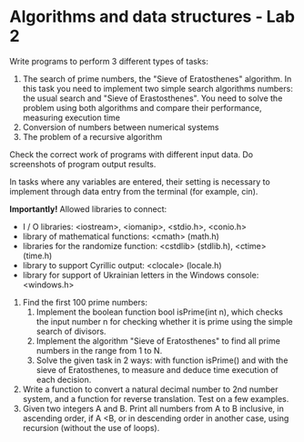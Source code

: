 # Algorithms and data structures - Lab 2

Write programs to perform 3 different types of tasks:
1) The search of prime numbers, the "Sieve of Eratosthenes" algorithm. In this task you need to implement two simple search algorithms 
numbers: the usual search and "Sieve of Erastosthenes". You need to solve the problem using both algorithms and compare their performance, measuring execution time
2) Conversion of numbers between numerical systems
3) The problem of a recursive algorithm

Check the correct work of programs with different input data. Do screenshots of program output results.

In tasks where any variables are entered, their setting is necessary to implement through data entry from the terminal (for example, cin).

<b>Importantly!</b> Allowed libraries to connect:
- I / O libraries: \<iostream>, \<iomanip>, <stdio.h>, <conio.h>
- library of mathematical functions: \<cmath> (math.h)
- libraries for the randomize function: \<cstdlib> (stdlib.h), \<ctime> (time.h)
- library to support Cyrillic output: \<clocale> (locale.h)
- library for support of Ukrainian letters in the Windows console: <windows.h>

1. Find the first 100 prime numbers:
    1) Implement the boolean function bool isPrime(int n), which checks the input number n for checking whether it is prime using the simple search of divisors.
    2) Implement the algorithm "Sieve of Eratosthenes" to find all prime numbers in the range from 1 to N.
    3) Solve the given task in 2 ways: with function isPrime() and with the sieve of Eratosthenes, to measure and deduce time execution of each decision.
2. Write a function to convert a natural decimal number to 2nd number system, and a function for reverse translation. Test on a few examples.
3. Given two integers A and B. Print all numbers from A to B inclusive, in ascending order, if A <B, or in descending order in another case, 
using recursion (without the use of loops).
